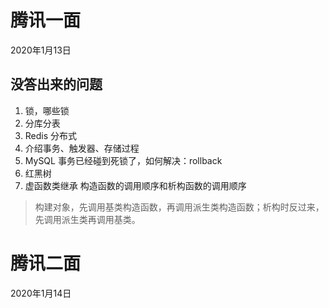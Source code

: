 # 腾讯一面
2020年1月13日

## 没答出来的问题
1. 锁，哪些锁
2. 分库分表
3. Redis 分布式
4. 介绍事务、触发器、存储过程
5. MySQL 事务已经碰到死锁了，如何解决：rollback
6. 红黑树
7. 虚函数类继承 构造函数的调用顺序和析构函数的调用顺序
> 构建对象，先调用基类构造函数，再调用派生类构造函数；析构时反过来，先调用派生类再调用基类。

# 腾讯二面
2020年1月14日